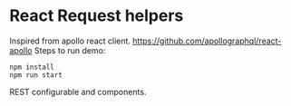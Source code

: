 # React Request helpers

Inspired from apollo react client.
https://github.com/apollographql/react-apollo
Steps to run demo:

```
npm install
npm run start
```

REST configurable <Query/> and <Mutation/> components.

